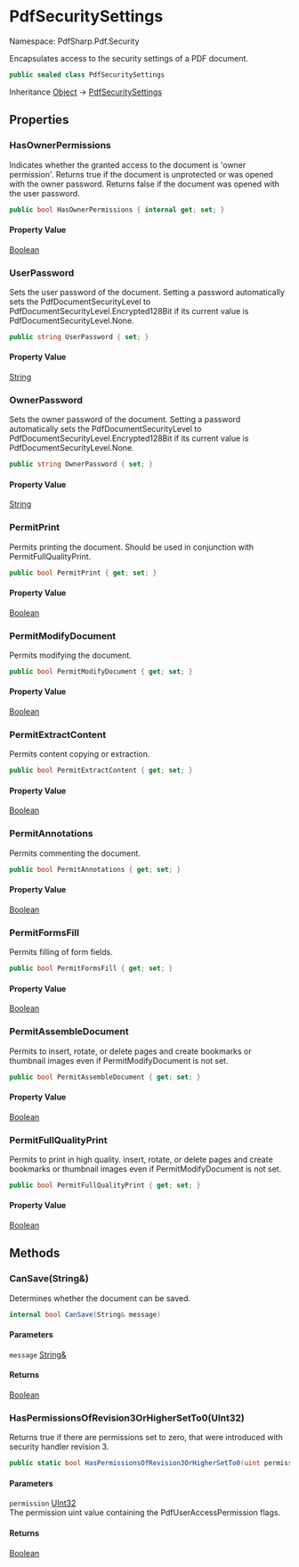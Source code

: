 # PdfSecuritySettings

Namespace: PdfSharp.Pdf.Security

Encapsulates access to the security settings of a PDF document.

```csharp
public sealed class PdfSecuritySettings
```

Inheritance [Object](https://docs.microsoft.com/en-us/dotnet/api/system.object) → [PdfSecuritySettings](./pdfsharp.pdf.security.pdfsecuritysettings)

## Properties

### **HasOwnerPermissions**

Indicates whether the granted access to the document is 'owner permission'. Returns true if the document 
 is unprotected or was opened with the owner password. Returns false if the document was opened with the
 user password.

```csharp
public bool HasOwnerPermissions { internal get; set; }
```

#### Property Value

[Boolean](https://docs.microsoft.com/en-us/dotnet/api/system.boolean)<br>

### **UserPassword**

Sets the user password of the document. Setting a password automatically sets the
 PdfDocumentSecurityLevel to PdfDocumentSecurityLevel.Encrypted128Bit if its current
 value is PdfDocumentSecurityLevel.None.

```csharp
public string UserPassword { set; }
```

#### Property Value

[String](https://docs.microsoft.com/en-us/dotnet/api/system.string)<br>

### **OwnerPassword**

Sets the owner password of the document. Setting a password automatically sets the
 PdfDocumentSecurityLevel to PdfDocumentSecurityLevel.Encrypted128Bit if its current
 value is PdfDocumentSecurityLevel.None.

```csharp
public string OwnerPassword { set; }
```

#### Property Value

[String](https://docs.microsoft.com/en-us/dotnet/api/system.string)<br>

### **PermitPrint**

Permits printing the document. Should be used in conjunction with PermitFullQualityPrint.

```csharp
public bool PermitPrint { get; set; }
```

#### Property Value

[Boolean](https://docs.microsoft.com/en-us/dotnet/api/system.boolean)<br>

### **PermitModifyDocument**

Permits modifying the document.

```csharp
public bool PermitModifyDocument { get; set; }
```

#### Property Value

[Boolean](https://docs.microsoft.com/en-us/dotnet/api/system.boolean)<br>

### **PermitExtractContent**

Permits content copying or extraction.

```csharp
public bool PermitExtractContent { get; set; }
```

#### Property Value

[Boolean](https://docs.microsoft.com/en-us/dotnet/api/system.boolean)<br>

### **PermitAnnotations**

Permits commenting the document.

```csharp
public bool PermitAnnotations { get; set; }
```

#### Property Value

[Boolean](https://docs.microsoft.com/en-us/dotnet/api/system.boolean)<br>

### **PermitFormsFill**

Permits filling of form fields.

```csharp
public bool PermitFormsFill { get; set; }
```

#### Property Value

[Boolean](https://docs.microsoft.com/en-us/dotnet/api/system.boolean)<br>

### **PermitAssembleDocument**

Permits to insert, rotate, or delete pages and create bookmarks or thumbnail images even if
 PermitModifyDocument is not set.

```csharp
public bool PermitAssembleDocument { get; set; }
```

#### Property Value

[Boolean](https://docs.microsoft.com/en-us/dotnet/api/system.boolean)<br>

### **PermitFullQualityPrint**

Permits to print in high quality. insert, rotate, or delete pages and create bookmarks or thumbnail images
 even if PermitModifyDocument is not set.

```csharp
public bool PermitFullQualityPrint { get; set; }
```

#### Property Value

[Boolean](https://docs.microsoft.com/en-us/dotnet/api/system.boolean)<br>

## Methods

### **CanSave(String&)**

Determines whether the document can be saved.

```csharp
internal bool CanSave(String& message)
```

#### Parameters

`message` [String&](https://docs.microsoft.com/en-us/dotnet/api/system.string&)<br>

#### Returns

[Boolean](https://docs.microsoft.com/en-us/dotnet/api/system.boolean)<br>

### **HasPermissionsOfRevision3OrHigherSetTo0(UInt32)**

Returns true if there are permissions set to zero, that were introduced with security handler revision 3.

```csharp
public static bool HasPermissionsOfRevision3OrHigherSetTo0(uint permission)
```

#### Parameters

`permission` [UInt32](https://docs.microsoft.com/en-us/dotnet/api/system.uint32)<br>
The permission uint value containing the PdfUserAccessPermission flags.

#### Returns

[Boolean](https://docs.microsoft.com/en-us/dotnet/api/system.boolean)<br>
